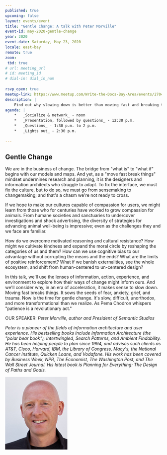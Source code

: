 ```yaml
---
published: true
upcoming: false
layout: events/event
title: "Gentle Change: A talk with Peter Morville"
event-id: may-2020-gentle-change
year: 2020
event-date: Saturday, May 23, 2020
locale: east-bay
remote: true
zoom:
 tbd: true
# url: meeting_url
# id: meeting_id
# dial-in: dial_in_num

rsvp_open: true
meetup-link: https://www.meetup.com/Write-the-Docs-Bay-Area/events/270456813/
description: |
    Find out why slowing down is better than moving fast and breaking things.
agenda: |
    *   _Socialize & network_ - noon
    *   _Presentation, followed by questions_ - 12:30 p.m.
    *   _Questions_ - 1:30 p.m. to 2 p.m.
    *   _Lights out_ - 2:30 p.m.

---
```


## Gentle Change

We are in the business of change. The bridge from "what is" to "what if" begins with our models and maps. And yet, as a "move fast break things" mindset undermines research and planning, it is the designers and information architects who struggle to adapt. To fix the interface, we must fix the culture, but to do so, we must go from sensemaking to changemaking; and that's a chasm we're not ready to cross.

If we hope to make our cultures capable of compassion for users, we might learn from those who for centuries have worked to grow compassion for animals. From humane societies and sanctuaries to undercover investigations and shock advertising, the diversity of strategies for advancing animal well-being is impressive; even as the challenges they and we face are familiar.

How do we overcome motivated reasoning and cultural resistance? How might we cultivate kindness and expand the moral circle by reshaping the categories of us and them? How can we use cognitive bias to our advantage without corrupting the means and the ends? What are the limits of positive reinforcement? What if we banish externalities, see the whole ecosystem, and shift from human-centered to un-centered design?

In this talk, we'll use the lenses of information, action, experience, and environment to explore how their ways of change might inform ours. And we'll consider why, in an era of acceleration, it makes sense to slow down. Moving fast breaks things. It sows the seeds of fear, anxiety, grief, and trauma. Now is the time for gentle change. It's slow, difficult, unorthodox, and more transformational than we realize. As Pema Chodron whispers "patience is a revolutionary act."

 OUR SPEAKER:
 <em>Peter Morville, author and President of Semantic Studios<em>


Peter is a pioneer of the fields of information architecture and user experience. His bestselling books include Information Architecture (the "polar bear book"), Intertwingled, Search Patterns, and Ambient Findability. He has been helping people to plan since 1994, and advises such clients as AT&T, Cisco, Harvard, IBM, the Library of Congress, Macy's, the National Cancer Institute, Quicken Loans, and Vodafone. His work has been covered by Business Week, NPR, The Economist, The Washington Post, and The Wall Street Journal. His latest book is Planning for Everything: The Design of Paths and Goals.

<img src="/images/images-4-posts/morville.png" alt="Peter Morville" style="max-width: 200px">

